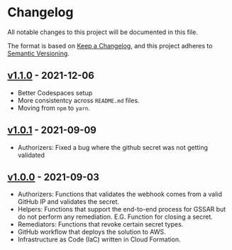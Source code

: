 # Changelog

All notable changes to this project will be documented in this file.

The format is based on [Keep a Changelog](https://keepachangelog.com/en/1.0.0/),
and this project adheres to [Semantic Versioning](https://semver.org/spec/v2.0.0.html).

## [v1.1.0](https://github.com/NickLiffen/GSSAR/releases/v1.1.0) - 2021-12-06

- Better Codespaces setup
- More consistentcy across `README.md` files.
- Moving from `npm` to `yarn`.

## [v1.0.1](https://github.com/NickLiffen/GSSAR/releases/v1.0.0) - 2021-09-09

- Authorizers: Fixed a bug where the github secret was not getting validated

## [v1.0.0](https://github.com/NickLiffen/GSSAR/releases/v1.0.0) - 2021-09-03

- Authorizers: Functions that validates the webhook comes from a valid GitHub IP and validates the secret.
- Helpers: Functions that support the end-to-end process for GSSAR but do not perform any remediation. E.G. Function for closing a secret.
- Remediators: Functions that revoke certain secret types.
- GitHub workflow that deploys the solution to AWS.
- Infrastructure as Code (IaC) written in Cloud Formation.

